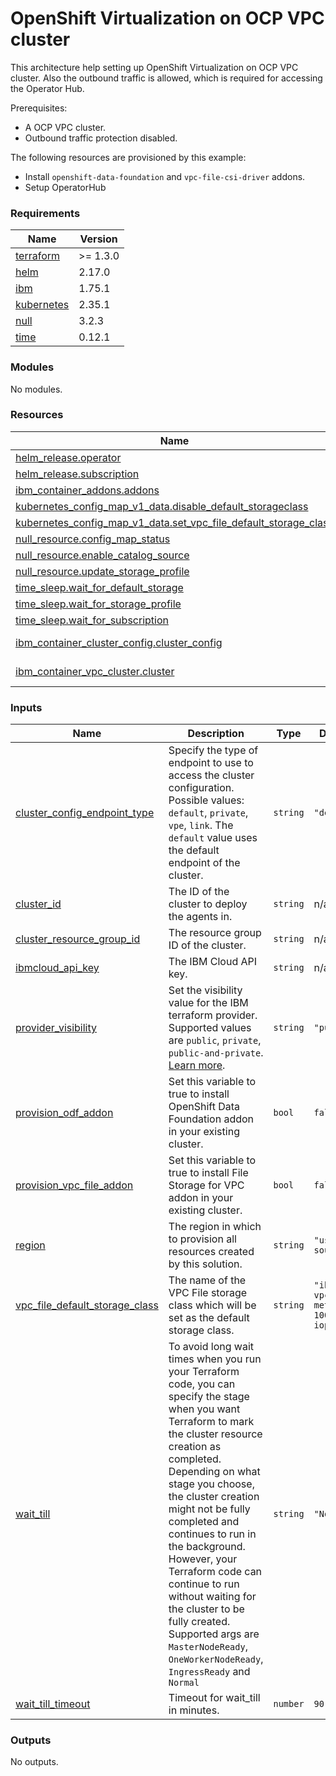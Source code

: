 # OpenShift Virtualization on OCP VPC cluster

This architecture help setting up OpenShift Virtualization on OCP VPC cluster. Also the outbound traffic is allowed, which is required for accessing the Operator Hub.

Prerequisites:
- A OCP VPC cluster.
- Outbound traffic protection disabled.

The following resources are provisioned by this example:

- Install `openshift-data-foundation` and `vpc-file-csi-driver` addons.
- Setup OperatorHub

<!-- Below content is automatically populated via pre-commit hook -->
<!-- BEGINNING OF PRE-COMMIT-TERRAFORM DOCS HOOK -->
### Requirements

| Name | Version |
|------|---------|
| <a name="requirement_terraform"></a> [terraform](#requirement\_terraform) | >= 1.3.0 |
| <a name="requirement_helm"></a> [helm](#requirement\_helm) | 2.17.0 |
| <a name="requirement_ibm"></a> [ibm](#requirement\_ibm) | 1.75.1 |
| <a name="requirement_kubernetes"></a> [kubernetes](#requirement\_kubernetes) | 2.35.1 |
| <a name="requirement_null"></a> [null](#requirement\_null) | 3.2.3 |
| <a name="requirement_time"></a> [time](#requirement\_time) | 0.12.1 |

### Modules

No modules.

### Resources

| Name | Type |
|------|------|
| [helm_release.operator](https://registry.terraform.io/providers/hashicorp/helm/2.17.0/docs/resources/release) | resource |
| [helm_release.subscription](https://registry.terraform.io/providers/hashicorp/helm/2.17.0/docs/resources/release) | resource |
| [ibm_container_addons.addons](https://registry.terraform.io/providers/IBM-Cloud/ibm/1.75.1/docs/resources/container_addons) | resource |
| [kubernetes_config_map_v1_data.disable_default_storageclass](https://registry.terraform.io/providers/hashicorp/kubernetes/2.35.1/docs/resources/config_map_v1_data) | resource |
| [kubernetes_config_map_v1_data.set_vpc_file_default_storage_class](https://registry.terraform.io/providers/hashicorp/kubernetes/2.35.1/docs/resources/config_map_v1_data) | resource |
| [null_resource.config_map_status](https://registry.terraform.io/providers/hashicorp/null/3.2.3/docs/resources/resource) | resource |
| [null_resource.enable_catalog_source](https://registry.terraform.io/providers/hashicorp/null/3.2.3/docs/resources/resource) | resource |
| [null_resource.update_storage_profile](https://registry.terraform.io/providers/hashicorp/null/3.2.3/docs/resources/resource) | resource |
| [time_sleep.wait_for_default_storage](https://registry.terraform.io/providers/hashicorp/time/0.12.1/docs/resources/sleep) | resource |
| [time_sleep.wait_for_storage_profile](https://registry.terraform.io/providers/hashicorp/time/0.12.1/docs/resources/sleep) | resource |
| [time_sleep.wait_for_subscription](https://registry.terraform.io/providers/hashicorp/time/0.12.1/docs/resources/sleep) | resource |
| [ibm_container_cluster_config.cluster_config](https://registry.terraform.io/providers/IBM-Cloud/ibm/1.75.1/docs/data-sources/container_cluster_config) | data source |
| [ibm_container_vpc_cluster.cluster](https://registry.terraform.io/providers/IBM-Cloud/ibm/1.75.1/docs/data-sources/container_vpc_cluster) | data source |

### Inputs

| Name | Description | Type | Default | Required |
|------|-------------|------|---------|:--------:|
| <a name="input_cluster_config_endpoint_type"></a> [cluster\_config\_endpoint\_type](#input\_cluster\_config\_endpoint\_type) | Specify the type of endpoint to use to access the cluster configuration. Possible values: `default`, `private`, `vpe`, `link`. The `default` value uses the default endpoint of the cluster. | `string` | `"default"` | no |
| <a name="input_cluster_id"></a> [cluster\_id](#input\_cluster\_id) | The ID of the cluster to deploy the agents in. | `string` | n/a | yes |
| <a name="input_cluster_resource_group_id"></a> [cluster\_resource\_group\_id](#input\_cluster\_resource\_group\_id) | The resource group ID of the cluster. | `string` | n/a | yes |
| <a name="input_ibmcloud_api_key"></a> [ibmcloud\_api\_key](#input\_ibmcloud\_api\_key) | The IBM Cloud API key. | `string` | n/a | yes |
| <a name="input_provider_visibility"></a> [provider\_visibility](#input\_provider\_visibility) | Set the visibility value for the IBM terraform provider. Supported values are `public`, `private`, `public-and-private`. [Learn more](https://registry.terraform.io/providers/IBM-Cloud/ibm/latest/docs/guides/custom-service-endpoints). | `string` | `"public"` | no |
| <a name="input_provision_odf_addon"></a> [provision\_odf\_addon](#input\_provision\_odf\_addon) | Set this variable to true to install OpenShift Data Foundation addon in your existing cluster. | `bool` | `false` | no |
| <a name="input_provision_vpc_file_addon"></a> [provision\_vpc\_file\_addon](#input\_provision\_vpc\_file\_addon) | Set this variable to true to install File Storage for VPC addon in your existing cluster. | `bool` | `false` | no |
| <a name="input_region"></a> [region](#input\_region) | The region in which to provision all resources created by this solution. | `string` | `"us-south"` | no |
| <a name="input_vpc_file_default_storage_class"></a> [vpc\_file\_default\_storage\_class](#input\_vpc\_file\_default\_storage\_class) | The name of the VPC File storage class which will be set as the default storage class. | `string` | `"ibmc-vpc-file-metro-1000-iops"` | no |
| <a name="input_wait_till"></a> [wait\_till](#input\_wait\_till) | To avoid long wait times when you run your Terraform code, you can specify the stage when you want Terraform to mark the cluster resource creation as completed. Depending on what stage you choose, the cluster creation might not be fully completed and continues to run in the background. However, your Terraform code can continue to run without waiting for the cluster to be fully created. Supported args are `MasterNodeReady`, `OneWorkerNodeReady`, `IngressReady` and `Normal` | `string` | `"Normal"` | no |
| <a name="input_wait_till_timeout"></a> [wait\_till\_timeout](#input\_wait\_till\_timeout) | Timeout for wait\_till in minutes. | `number` | `90` | no |

### Outputs

No outputs.
<!-- END OF PRE-COMMIT-TERRAFORM DOCS HOOK -->
